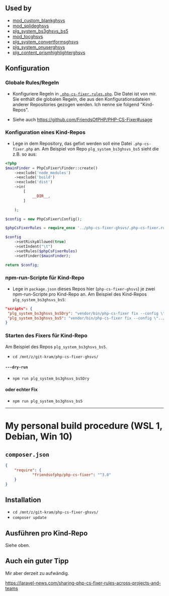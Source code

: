 ## Used by
- [mod_custom_blankghsvs](https://github.com/GHSVS-de/mod_custom_blankghsvs)
- [mod_splideghsvs](https://github.com/GHSVS-de/mod_splideghsvs)
- [plg_system_bs3ghsvs_bs5](https://github.com/GHSVS-de/plg_system_bs3ghsvs_bs5)
- [mod_tocghsvs](https://github.com/GHSVS-de/mod_tocghsvs)
- [plg_system_convertformsghsvs](https://github.com/GHSVS-de/plg_system_convertformsghsvs)
- [plg_system_onuserghsvs](https://github.com/GHSVS-de/plg_system_onuserghsvs)
- [plg_content_prismhighlighterghsvs](https://github.com/GHSVS-de/plg_content_prismhighlighterghsvs)

## Konfiguration
### Globale Rules/Regeln
- Konfiguriere Regeln in [`.php-cs-fixer.rules.php`](.php-cs-fixer.rules.php). Die Datei ist von mir. Sie enthält die globalen Regeln, die aus den Konfigurationsdateien anderer Repositories gezogen werden. Ich nenne sie folgend "Kind-Repos".

- Siehe auch https://github.com/FriendsOfPHP/PHP-CS-Fixer#usage

### Konfiguration eines Kind-Repos
- Lege in dem Repository, das gefixt werden soll eine Datei `.php-cs-fixer.php` an. Am Beispiel von Repo `plg_system_bs3ghsvs_bs5` sieht die z.B. so aus:

```PHP
<?php
$mainFinder = PhpCsFixer\Finder::create()
	->exclude('node_modules')
	->exclude('build')
	->exclude('dist')
	->in(
		[
			__DIR__,
		]

	);

$config = new PhpCsFixer\Config();

$phpCsFixerRules = require_once '../php-cs-fixer-ghsvs/.php-cs-fixer.rules.php';

$config
	->setRiskyAllowed(true)
	->setIndent("\t")
	->setRules($phpCsFixerRules)
	->setFinder($mainFinder);

return $config;
```

### npm-run-Scripte für Kind-Repo
- Lege in `package.json` dieses Repos hier (`php-cs-fixer-ghsvs`) je zwei npm-run-Scripte pro Kind-Repo an. Am Beispiel des Kind-Repos `plg_system_bs3ghsvs_bs5`:

```json
"scripts": {
 "plg_system_bs3ghsvs_bs5Dry": "vendor/bin/php-cs-fixer fix --config \"../plg_system_bs3ghsvs_bs5/.php-cs-fixer.php\" --dry-run",
 "plg_system_bs3ghsvs_bs5": "vendor/bin/php-cs-fixer fix --config \"../plg_system_bs3ghsvs_bs5/.php-cs-fixer.php\""
}
```
### Starten des Fixers für Kind-Repo
Am Beispiel des Repos `plg_system_bs3ghsvs_bs5`.
- `cd /mnt/z/git-kram/php-cs-fixer-ghsvs/`
#### `---dry-run`
- `npm run plg_system_bs3ghsvs_bs5Dry`
#### oder echter Fix
- `npm run plg_system_bs3ghsvs_bs5`

-----------------------------------------------------

# My personal build procedure (WSL 1, Debian, Win 10)

## `composer.json`

```json
{
    "require": {
			"friendsofphp/php-cs-fixer": "^3.0"
    }
}
```

## Installation
- `cd /mnt/z/git-kram/php-cs-fixer-ghsvs/`
- `composer update`

## Ausführen pro Kind-Repo
Siehe oben.

## Auch ein guter Tipp
Mir aber derzeit zu aufwändig.

https://laravel-news.com/sharing-php-cs-fixer-rules-across-projects-and-teams
